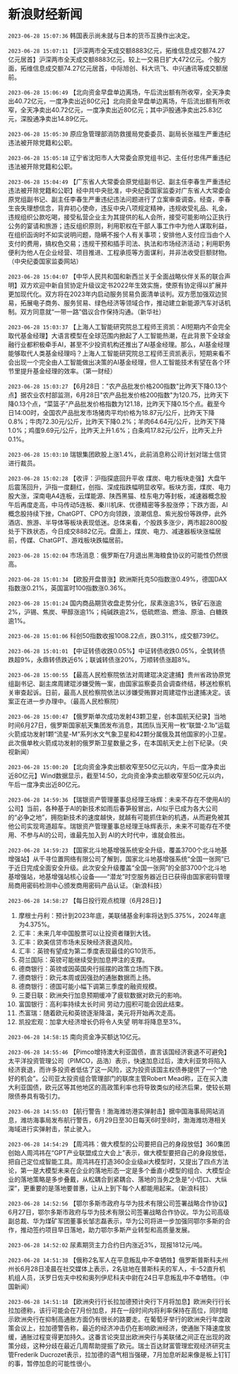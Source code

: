 # 新浪财经新闻
`2023-06-28 15:07:36` 韩国表示尚未就与日本的货币互换作出决定。

`2023-06-28 15:07:11` 【沪深两市全天成交额8883亿元，拓维信息成交额74.27亿元居首】沪深两市全天成交额8883亿元，较上一交易日扩大472亿元。个股方面，拓维信息成交额74.27亿元居首，中际旭创、科大讯飞、中兴通讯等成交额居前。

`2023-06-28 15:06:49` 【北向资金早盘单边离场，午后流出额有所收窄，全天净卖出40.72亿元，一度净卖出近80亿元】北向资金早盘单边离场，午后流出额有所收窄，全天净卖出40.72亿元，一度净卖出近80亿元；其中沪股通净卖出25.83亿元，深股通净卖出14.89亿元。

`2023-06-28 15:05:30` 原应急管理部消防救援局党委委员、副局长张福生严重违纪违法被开除党籍和公职。

`2023-06-28 15:05:18` 辽宁省沈阳市人大常委会原党组书记、主任付忠伟严重违纪违法被开除党籍和公职。

`2023-06-28 15:04:49` 【广东省人大常委会原党组副书记、副主任李春生严重违纪违法被开除党籍和公职】经中共中央批准，中央纪委国家监委对广东省人大常委会原党组副书记、副主任李春生严重违纪违法问题进行了立案审查调查。经查，李春生丧失理想信念，背弃初心使命，违反中央八项规定精神，违规收受礼品、礼金，违规组织公款吃喝，接受私营企业主为其提供的私人会所，接受可能影响公正执行公务的宴请和旅游；违反组织原则，利用职权在干部人事工作中为他人谋取利益，在组织函询时不如实说明问题，隐瞒不报个人有关事项；安排他人支付应当由个人支付的费用，搞权色交易；违规干预和插手司法、执法和市场经济活动；利用职务便利为他人在企业经营、项目推进、工程承揽等方面谋利，并非法收受巨额财物。（中央纪委国家监委网站）

`2023-06-28 15:04:07` 【中华人民共和国和新西兰关于全面战略伙伴关系的联合声明】双方欢迎中新自贸协定升级议定书2022年生效实施，使原有协定得以扩展并更加现代化。双方将在2023年内启动服务贸易负面清单谈判。双方愿加强双边贸易，拓展电子商务、服务贸易、绿色经济等领域合作，推动建立新能源汽车对话机制。双方同意就“一带一路”倡议合作保持沟通。（新华社）

`2023-06-28 15:03:37` 【上海人工智能研究院总工程师王资凯：AI短期内不会完全取代基金经理】大语言模型在全球范围内掀起了人工智能热潮，在此背景下全球金融行业都积极牵手AI，甚至不少投资机构还推出了AI基金经理。那么，AI基金经理能够取代人类基金经理吗？上海人工智能研究院总工程师王资凯表示，短期来看不会出现一个完全由人工智能做出决策的AI基金经理，但人工智能技术有望在各个环节里提升基金经理的效率。（第一财经）

`2023-06-28 15:03:27` 【6月28日："农产品批发价格200指数"比昨天下降0.13个点】据农业农村部监测，6月28日"农产品批发价格200指数"为120.75，比昨天下降0.13个点，“菜篮子”产品批发价格指数为121.18，比昨天下降0.15个点。截至今日14:00时，全国农产品批发市场猪肉平均价格为18.87元/公斤，比昨天下降0.8%；牛肉72.30元/公斤，比昨天下降0.2%；羊肉64.64元/公斤，比昨天下降1.0%；鸡蛋9.69元/公斤，比昨天上升1.6%；白条鸡17.82元/公斤，比昨天上升0.1%。

`2023-06-28 15:03:10` 瑞银集团欧股上涨1.4%，此前消息称公司计划对瑞士信贷进行裁员。

`2023-06-28 15:02:28` 【收评：沪指探底回升平收 煤炭、电力板块走强】大盘午后震荡回升，沪指一度翻红，创指、深成指跌幅明显收窄。板块方面，煤炭、电力股大涨，深南电A4连板，云煤能源、陕西黑猫、桂东电力等封板，减速器概念股午后再度走高，中马传动5连板、秦川机床、优德精密等多股涨停；下跌方面，AI概念股持续下挫，ChatGPT、CPO方向领跌，浪潮信息、紫光股份等跌停，此外酒店、旅游、半导体等板块表现低迷。总体来看，个股跌多涨少，两市超2800股处于下跌状态，今日成交8882亿元。盘面上，煤炭、电力、减速器板块涨幅居前，传媒、ChatGPT、游戏板块跌幅居前。

`2023-06-28 15:02:04` 市场消息：俄罗斯在7月退出黑海粮食协议的可能性仍然很高。

`2023-06-28 15:01:34` 【欧股开盘普涨】欧洲斯托克50指数涨0.49%，德国DAX指数涨0.21%，英国富时100指数涨0.36%。

`2023-06-28 15:01:24` 国内商品期货收盘走势分化，尿素涨逾3%，铁矿石涨逾2%，沪锡、焦炭、甲醇涨逾1%；纯碱跌逾2%，低硫燃油、燃油、原油、白糖跌逾1%。

`2023-06-28 15:01:06` 科创50指数收报1008.22点，跌0.31%，成交额739亿。

`2023-06-28 15:01:01` 【中证转债收跌0.05%】中证转债收跌0.05%，全筑转债跌超9%，永鼎转债跌近6%；联诚转债涨20%，万顺转债涨超8%。

`2023-06-28 15:00:55` 【最高人民检察院依法对周建琨决定逮捕】贵州省政协原党组副书记、副主席周建琨涉嫌受贿一案，由国家监察委员会调查终结，移送检察机关审查起诉。日前，最高人民检察院依法以涉嫌受贿罪对周建琨作出逮捕决定。该案正在进一步办理中。（最高人民检察院）

`2023-06-28 15:00:47` 【俄罗斯单次成功发射43颗卫星，创本国航天纪录】当地时间6月27日，俄罗斯国家航天集团发布消息，其团队当天用一枚“联盟-2.1b”运载火箭成功发射1颗“流星-M”系列水文气象卫星和42颗分属俄及其他国家的小卫星。此次俄单枚火箭成功发射的俄罗斯卫星数量之多，在本国航天史上创下纪录。（央视新闻）

`2023-06-28 15:00:20` 【北向资金净卖出额收窄至50亿元以内，午后一度净卖出近80亿元】Wind数据显示，截至14:50，北向资金净卖出额收窄至50亿元以内，午后一度净卖出近80亿元。

`2023-06-28 14:59:36` 【瑞银资产管理董事总经理王咏辉：未来不存在不使用AI的公司】当前，各种基于AI的新技术如雨后春笋般冒出，AI似乎已成为各大公司的“必争之地”，拥抱新技术的速度越快，就越有可能抓住新的机遇，从而避免被其他公司实现弯道超车。瑞银资产管理董事总经理王咏辉表示，未来不可能存在不使用、不参与AI的公司，谁最先加入到 AI的大时代中，谁就会胜出。

`2023-06-28 14:59:23` 【国家北斗地基增强系统安全升级，覆盖3700个北斗地基增强站】从千寻位置网络有限公司了解到，国家北斗地基增强系统“全国一张网”已于近日完成全面安全升级。此次安全升级覆盖“全国一张网”的全部3700个北斗地基增强站，地基增强站核心设备——“潜龙”时空服务器近日已获得由国家密码管理局商用密码检测中心颁发商用密码产品认证。（新浪科技）

`2023-06-28 14:58:27` 【每日投行观点梳理（6月28日）】
1. 摩根士丹利：预计到2023年底，美联储基金利率将达到5.375%，2024年底为4.375%。
2. 汇丰：未来几年中国股票可以让投资者赚到大钱。
3. 汇丰：欧美信贷市场未反映经济衰退风险。
4. 汇丰：英镑有望成为第二季度表现最佳的G10货币。
5. 荷兰国际：英镑可能继续受到加息押注的支撑。
6. 德商银行：英镑或因英国央行摇摆的政策立场而下跌。
7. 德商银行：欧元本周或因强劲的通胀数据而上扬。
8. 德商银行：德国可能小幅下调第三季度的融资规模。
9. 三菱日联：欧洲央行加息预期缓冲了疲软数据对欧元的影响。
10. 富国银行：高利率持续太长时间 劳动力囤积可能会因此结束。
11. 杰富瑞：随着欧元和英镑逐渐降温，美元将开始再次走高。
12. 凯投宏观：加拿大经济增长仍将令人失望 明年将降息至3%。

`2023-06-28 14:58:15` 南向资金净买额达10亿元。

`2023-06-28 14:55:46` 【Pimco增持澳大利亚国债，直言该国经济衰退不可避免】太平洋投资管理公司（PIMCO，品浩）表示，快速加息过后，澳大利亚势将陷入经济衰退，而许多投资者低估了这一风险，这为投资该国主权债券提供了一个“绝好的机会”。公司亚太投资组合管理部门的联席主管Robert Mead称，正在买入澳大利亚国债，欧元区等其他地区的高政策利率也将导致类似的经济后果，使较长期限债券具有吸引力。

`2023-06-28 14:55:03` 【航行警告！渤海潍坊港实弹射击】据中国海事局网站消息，潍坊海事局发布航行警告，6月29日至30日每天6时至8时，渤海潍坊港相关海域进行实弹射击，禁止驶入。

`2023-06-28 14:54:29` 【周鸿祎：做大模型的公司要把自己的身段放低】360集团创始人周鸿祎在“GPT产业联盟成立大会上”表示，做大模型要把自己的身段放低，把自己定位成智能工具。周鸿祎在打造360企业级ai大模型时，又提出了四点方法论，第一是大模型未来在企业的落地形态一定是多个垂直小模型的组合、大模型企业的落地策略是多步叠戴，从松耦合到紧耦合、落地的当务之急是“小切口、大纵深”，更重要的是落地要普惠，让从上到下每个人都能用起来。（新浪科技）

`2023-06-28 14:52:56` 【鄂尔多斯市政府与华为技术有限公司签署战略合作协议】6月27日，鄂尔多斯市政府与华为技术有限公司签署战略合作协议。华为公司高级副总裁、华为煤矿军团董事长邹志磊表示，华为公司将进一步加强同鄂尔多斯的合作，推动签约项目早日落地，助力鄂尔多斯产业转型和高质量发展。

`2023-06-28 14:52:02` 尿素期货主力合约日内涨近3%，现报1812元/吨。

`2023-06-28 14:51:38` 【俄称2名军人在平息叛乱中不幸牺牲】俄罗斯普斯科夫州州长6月28日凌晨在社交媒体上表示，2名驻地在普斯科夫的军人，卡-52直升机机组人员，沃罗日佐夫中校和奥列伊尼科夫中尉在24日平息叛乱中不幸牺牲。（中国新闻）

`2023-06-28 14:51:18` 【欧洲央行行长拉加德预计央行下月将加息】欧洲央行行长拉加德称，该行可能会在7月份加息，并在一段时间内将利率保持在高位，同时暗示欧洲央行在抑制高通胀方面仍有很长的路要走。在葡萄牙举行的欧洲央行年度政策会议上，拉加德警告称，最近的经济冲击仍在影响欧洲经济，使通胀下降速度放缓，通胀过程变得更加持久。这番言论突显出欧洲央行与美联储之间正在出现的政策分歧，这种分歧在最近几周帮助提振了欧元。瑞士百达财富管理宏观经济研究主管Frederik Ducrozet表示，拉加德的语气相当强硬，7月加息听起来像是板上钉钉的事，暂停加息的可能性很小。

